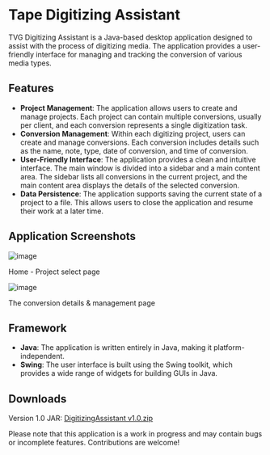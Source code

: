 # Tape Digitizing Assistant
TVG Digitizing Assistant is a Java-based desktop application designed to assist with the process of digitizing media. The application provides a user-friendly interface for managing and tracking the conversion of various media types.

## Features
- **Project Management**: The application allows users to create and manage projects. Each project can contain multiple conversions, usually per client, and each conversion represents a single digitization task.
- **Conversion Management**: Within each digitizing project, users can create and manage conversions. Each conversion includes details such as the name, note, type, date of conversion, and time of conversion. 
- **User-Friendly Interface**: The application provides a clean and intuitive interface. The main window is divided into a sidebar and a main content area. The sidebar lists all conversions in the current project, and the main content area displays the details of the selected conversion.
- **Data Persistence**: The application supports saving the current state of a project to a file. This allows users to close the application and resume their work at a later time.

## Application Screenshots
![image](https://github.com/NoahLake07/Tape-Digitizing-Assistant/assets/98616672/b45ba94c-866c-4182-a99f-8bd22bedb07a)

Home - Project select page


![image](https://github.com/NoahLake07/Tape-Digitizing-Assistant/assets/98616672/7615603d-3512-450e-a724-81fc1f01b80a)

The conversion details & management page

## Framework
- **Java**: The application is written entirely in Java, making it platform-independent.
- **Swing**: The user interface is built using the Swing toolkit, which provides a wide range of widgets for building GUIs in Java.

## Downloads
Version 1.0 JAR: [DigitizingAssistant v1.0.zip](https://github.com/NoahLake07/Tape-Digitizing-Assistant/files/15368369/DigitizingAssistant.v1.0.zip)

Please note that this application is a work in progress and may contain bugs or incomplete features. Contributions are welcome!
